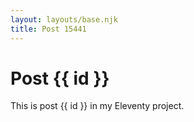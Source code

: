 ```yaml
---
layout: layouts/base.njk
title: Post 15441
---
```


# Post {{ id }}

This is post {{ id }} in my Eleventy project.
